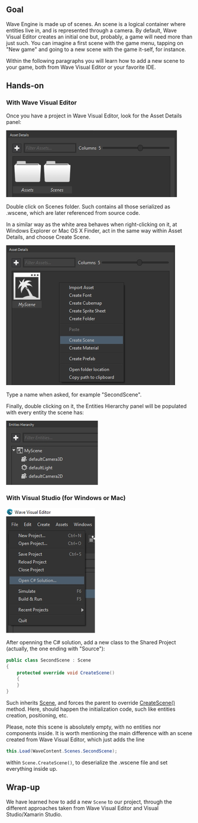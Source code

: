 ## Goal

Wave Engine is made up of scenes. An scene is a logical container where entities live in, and is represented through a camera. By default, Wave Visual Editor creates an initial one but, probably, a game will need more than just such. You can imagine a first scene with the game menu, tapping on "New game" and going to a new scene with the game it-self, for instance.

Within the following paragraphs you will learn how to add a new scene to your game, both from Wave Visual Editor or your favorite IDE.

## Hands-on

### With Wave Visual Editor

Once you have a project in Wave Visual Editor, look for the Asset Details panel:

![](images/CreateScene/AssetsDetails.jpg)

Double click on Scenes folder. Such contains all those serialized as .wscene, which are later referenced from source code.

In a similar way as the white area behaves when right-clicking on it, at Windows Explorer or Mac OS X Finder, act in the same way within Asset Details, and choose Create Scene.

![](images/CreateScene/CreateScene.jpg)

Type a name when asked, for example "SecondScene".

Finally, double clicking on it, the Entities Hierarchy panel will be populated with every entity the scene has:

![](images/CreateScene/EntitiesHierarchy.jpg)

### With Visual Studio (for Windows or Mac)

![](images/CreateScene/OpenCSharpSolution.jpg)

After openning the C# solution, add a new class to the Shared Project (actually, the one ending with "Source"):

```c#
public class SecondScene : Scene
{
    protected override void CreateScene()
    {            
    }
}
```

Such inherits [Scene](xref:WaveEngine.Framework.Scene), and forces the parent to override [CreateScene()](xref:WaveEngine.Framework.Scene.CreateScene) method. Here, should happen the initialization code, such like entities creation, positioning, etc.

Please, note this scene is absolutely empty, with no entities nor components inside. It is worth mentioning the main difference with an scene created from Wave Visual Editor, which just adds the line

```c#
this.Load(WaveContent.Scenes.SecondScene);
```

within `Scene.CreateScene()`, to deserialize the .wscene file and set everything inside up.

## Wrap-up

We have learned how to add a new `Scene` to our project, through the different approaches taken from Wave Visual Editor and Visual Studio/Xamarin Studio.
